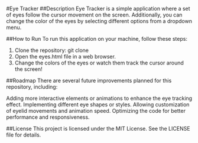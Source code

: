 #Eye Tracker
##Description
Eye Tracker is a simple application where a set of eyes follow the cursor movement on the screen. Additionally, you can change the color of the eyes by selecting different options from a dropdown menu.

##How to Run
To run this application on your machine, follow these steps:

1. Clone the repository: git clone <repository-url>
2. Open the eyes.html file in a web browser.
3. Change the colors of the eyes or watch them track the cursor around the screen!

##Roadmap
There are several future improvements planned for this repository, including:

Adding more interactive elements or animations to enhance the eye tracking effect.
Implementing different eye shapes or styles.
Allowing customization of eyelid movements and animation speed.
Optimizing the code for better performance and responsiveness.

##License
This project is licensed under the MIT License. See the LICENSE file for details.
